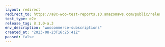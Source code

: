 ```yaml
---
layout: redirect
redirect_to: https://a8c-woo-test-reports.s3.amazonaws.com/public/release/8.1.0-a.3/woocommerce-subscriptions/e2e/index.html
test_type: e2e
release_tag: 8.1.0-a.3
env_description: "woocommerce-subscriptions"
created_at: "2023-08-23T16:25:41Z"
passed: false
---
```

